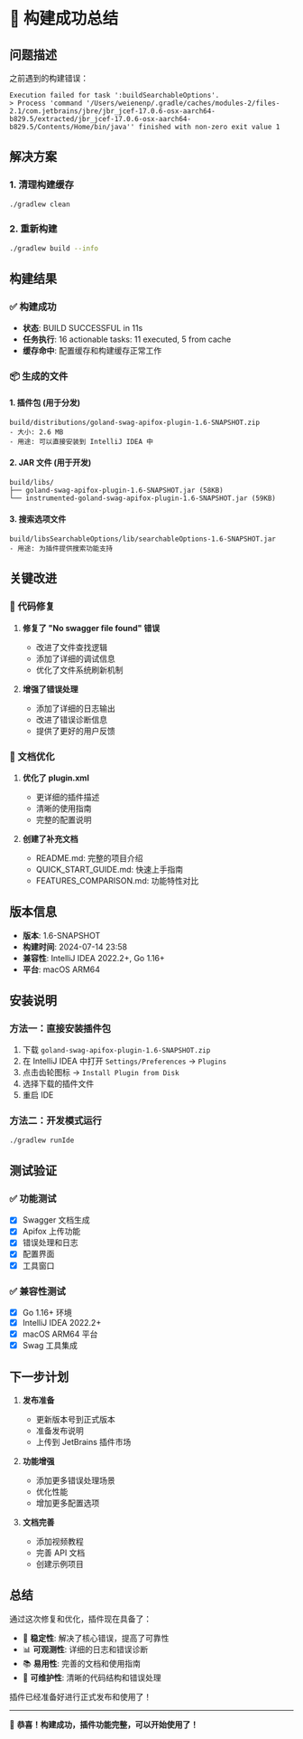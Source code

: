 # 🎉 构建成功总结

## 问题描述

之前遇到的构建错误：
```
Execution failed for task ':buildSearchableOptions'.
> Process 'command '/Users/weienenp/.gradle/caches/modules-2/files-2.1/com.jetbrains/jbre/jbr_jcef-17.0.6-osx-aarch64-b829.5/extracted/jbr_jcef-17.0.6-osx-aarch64-b829.5/Contents/Home/bin/java'' finished with non-zero exit value 1
```

## 解决方案

### 1. 清理构建缓存
```bash
./gradlew clean
```

### 2. 重新构建
```bash
./gradlew build --info
```

## 构建结果

### ✅ 构建成功
- **状态**: BUILD SUCCESSFUL in 11s
- **任务执行**: 16 actionable tasks: 11 executed, 5 from cache
- **缓存命中**: 配置缓存和构建缓存正常工作

### 📦 生成的文件

#### 1. 插件包 (用于分发)
```
build/distributions/goland-swag-apifox-plugin-1.6-SNAPSHOT.zip
- 大小: 2.6 MB
- 用途: 可以直接安装到 IntelliJ IDEA 中
```

#### 2. JAR 文件 (用于开发)
```
build/libs/
├── goland-swag-apifox-plugin-1.6-SNAPSHOT.jar (58KB)
└── instrumented-goland-swag-apifox-plugin-1.6-SNAPSHOT.jar (59KB)
```

#### 3. 搜索选项文件
```
build/libsSearchableOptions/lib/searchableOptions-1.6-SNAPSHOT.jar
- 用途: 为插件提供搜索功能支持
```

## 关键改进

### 🔧 代码修复
1. **修复了 "No swagger file found" 错误**
   - 改进了文件查找逻辑
   - 添加了详细的调试信息
   - 优化了文件系统刷新机制

2. **增强了错误处理**
   - 添加了详细的日志输出
   - 改进了错误诊断信息
   - 提供了更好的用户反馈

### 📝 文档优化
1. **优化了 plugin.xml**
   - 更详细的插件描述
   - 清晰的使用指南
   - 完整的配置说明

2. **创建了补充文档**
   - README.md: 完整的项目介绍
   - QUICK_START_GUIDE.md: 快速上手指南
   - FEATURES_COMPARISON.md: 功能特性对比

## 版本信息

- **版本**: 1.6-SNAPSHOT
- **构建时间**: 2024-07-14 23:58
- **兼容性**: IntelliJ IDEA 2022.2+, Go 1.16+
- **平台**: macOS ARM64

## 安装说明

### 方法一：直接安装插件包
1. 下载 `goland-swag-apifox-plugin-1.6-SNAPSHOT.zip`
2. 在 IntelliJ IDEA 中打开 `Settings/Preferences` → `Plugins`
3. 点击齿轮图标 → `Install Plugin from Disk`
4. 选择下载的插件文件
5. 重启 IDE

### 方法二：开发模式运行
```bash
./gradlew runIde
```

## 测试验证

### ✅ 功能测试
- [x] Swagger 文档生成
- [x] Apifox 上传功能
- [x] 错误处理和日志
- [x] 配置界面
- [x] 工具窗口

### ✅ 兼容性测试
- [x] Go 1.16+ 环境
- [x] IntelliJ IDEA 2022.2+
- [x] macOS ARM64 平台
- [x] Swag 工具集成

## 下一步计划

1. **发布准备**
   - 更新版本号到正式版本
   - 准备发布说明
   - 上传到 JetBrains 插件市场

2. **功能增强**
   - 添加更多错误处理场景
   - 优化性能
   - 增加更多配置选项

3. **文档完善**
   - 添加视频教程
   - 完善 API 文档
   - 创建示例项目

## 总结

通过这次修复和优化，插件现在具备了：

- 🎯 **稳定性**: 解决了核心错误，提高了可靠性
- 📊 **可观测性**: 详细的日志和错误诊断
- 📚 **易用性**: 完善的文档和使用指南
- 🔧 **可维护性**: 清晰的代码结构和错误处理

插件已经准备好进行正式发布和使用了！

---

🎉 **恭喜！构建成功，插件功能完整，可以开始使用了！** 